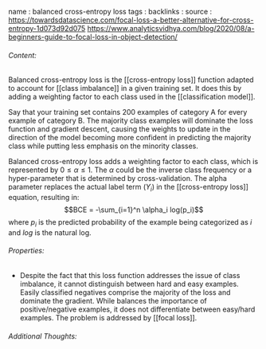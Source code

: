 name : balanced cross-entropy loss
tags : 
backlinks : 
source : https://towardsdatascience.com/focal-loss-a-better-alternative-for-cross-entropy-1d073d92d075
https://www.analyticsvidhya.com/blog/2020/08/a-beginners-guide-to-focal-loss-in-object-detection/

###### Content:
Balanced cross-entropy loss is the [[cross-entropy loss]] function adapted to account for [[class imbalance]] in a given training set. It does this by adding a weighting factor to each class used in the [[classification model]]. 

Say that your training set contains 200 examples of category A for every example of category B. The majority class examples will dominate the loss function and gradient descent, causing the weights to update in the direction of the model becoming more confident in predicting the majority class while putting less emphasis on the minority classes.

Balanced cross-entropy loss adds a weighting factor to each class, which is represented by $0 \leq \alpha \leq 1$. The $\alpha$ could be the inverse class frequency or a hyper-parameter that is determined by cross-validation. The alpha parameter replaces the actual label term ($Y_i$) in the [[cross-entropy loss]] equation, resulting in:
$$BCE = -\sum_{i=1}^n \alpha_i log(p_i)$$
where $p_i$ is the predicted probability of the example being categorized as $i$ and $log$ is the natural log.

###### Properties:
- Despite the fact that this loss function addresses the issue of class imbalance, it cannot distinguish between hard and easy examples. Easily classified negatives comprise the majority of the loss and dominate the gradient. While balances the importance of positive/negative examples, it does not differentiate between easy/hard examples. The problem is addressed by [[focal loss]].

###### Additional Thoughts:
